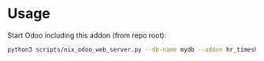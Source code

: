 # Usage

Start Odoo including this addon (from repo root):

```bash
python3 scripts/nix_odoo_web_server.py --db-name mydb --addon hr_timesheet_task_domain
```
